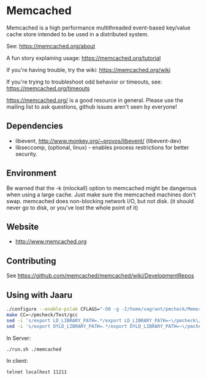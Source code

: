 # Memcached

Memcached is a high performance multithreaded event-based key/value cache
store intended to be used in a distributed system.

See: https://memcached.org/about

A fun story explaining usage: https://memcached.org/tutorial

If you're having trouble, try the wiki: https://memcached.org/wiki

If you're trying to troubleshoot odd behavior or timeouts, see:
https://memcached.org/timeouts

https://memcached.org/ is a good resource in general. Please use the mailing
list to ask questions, github issues aren't seen by everyone!

## Dependencies

* libevent, http://www.monkey.org/~provos/libevent/ (libevent-dev)
* libseccomp, (optional, linux) - enables process restrictions for better
  security.

## Environment

Be warned that the -k (mlockall) option to memcached might be
dangerous when using a large cache.  Just make sure the memcached machines
don't swap.  memcached does non-blocking network I/O, but not disk.  (it
should never go to disk, or you've lost the whole point of it)

## Website

* http://www.memcached.org

## Contributing

See https://github.com/memcached/memcached/wiki/DevelopmentRepos

## Using with Jaaru

```bash
./configure --enable-pslab CFLAGS="-O0 -g -I/home/vagrant/pmcheck/Memory"
make CC=~/pmcheck/Test/gcc
sed -i 's/export LD_LIBRARY_PATH=.*/export LD_LIBRARY_PATH=~\/pmcheck\/bin\/:~\/pmdk\/src\/debug\//g' run.sh
sed -i 's/export DYLD_LIBRARY_PATH=.*/export DYLD_LIBRARY_PATH=~\/pmcheck\/bin\/:~\/pmdk\/src\/debug\//g' run.sh
```

In Server:
```bash
./run.sh ./memcached
```

In client:
```bash
telnet localhost 11211
```

